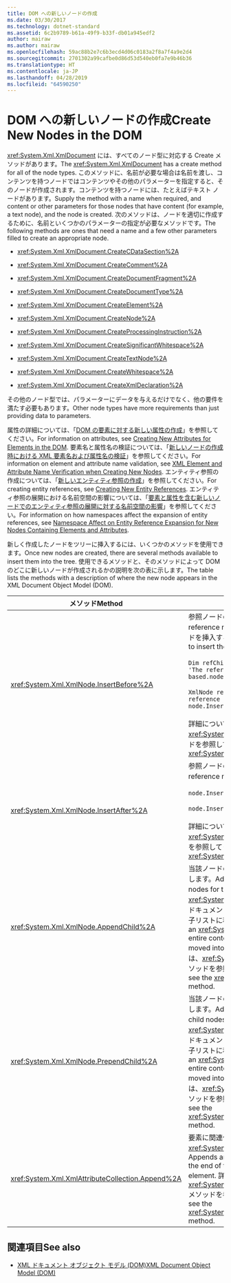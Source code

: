 ```yaml
---
title: DOM への新しいノードの作成
ms.date: 03/30/2017
ms.technology: dotnet-standard
ms.assetid: 6c2b9789-b61a-49f9-b33f-db01a945edf2
author: mairaw
ms.author: mairaw
ms.openlocfilehash: 59ac88b2e7c6b3ecd4d06c0183a2f8a7f4a9e2d4
ms.sourcegitcommit: 2701302a99cafbe0d86d53d540eb0fa7e9b46b36
ms.translationtype: HT
ms.contentlocale: ja-JP
ms.lasthandoff: 04/28/2019
ms.locfileid: "64590250"
---
```

# <a name="create-new-nodes-in-the-dom"></a><span data-ttu-id="6ff64-102">DOM への新しいノードの作成</span><span class="sxs-lookup"><span data-stu-id="6ff64-102">Create New Nodes in the DOM</span></span>
<span data-ttu-id="6ff64-103"><xref:System.Xml.XmlDocument> には、すべてのノード型に対応する Create メソッドがあります。</span><span class="sxs-lookup"><span data-stu-id="6ff64-103">The <xref:System.Xml.XmlDocument> has a create method for all of the node types.</span></span> <span data-ttu-id="6ff64-104">このメソッドに、名前が必要な場合は名前を渡し、コンテンツを持つノードではコンテンツやその他のパラメーターを指定すると、そのノードが作成されます。コンテンツを持つノードには、たとえばテキスト ノードがあります。</span><span class="sxs-lookup"><span data-stu-id="6ff64-104">Supply the method with a name when required, and content or other parameters for those nodes that have content (for example, a text node), and the node is created.</span></span> <span data-ttu-id="6ff64-105">次のメソッドは、ノードを適切に作成するために、名前といくつかのパラメーターの指定が必要なメソッドです。</span><span class="sxs-lookup"><span data-stu-id="6ff64-105">The following methods are ones that need a name and a few other parameters filled to create an appropriate node.</span></span>  
  
- <xref:System.Xml.XmlDocument.CreateCDataSection%2A>  
  
- <xref:System.Xml.XmlDocument.CreateComment%2A>  
  
- <xref:System.Xml.XmlDocument.CreateDocumentFragment%2A>  
  
- <xref:System.Xml.XmlDocument.CreateDocumentType%2A>  
  
- <xref:System.Xml.XmlDocument.CreateElement%2A>  
  
- <xref:System.Xml.XmlDocument.CreateNode%2A>  
  
- <xref:System.Xml.XmlDocument.CreateProcessingInstruction%2A>  
  
- <xref:System.Xml.XmlDocument.CreateSignificantWhitespace%2A>  
  
- <xref:System.Xml.XmlDocument.CreateTextNode%2A>  
  
- <xref:System.Xml.XmlDocument.CreateWhitespace%2A>  
  
- <xref:System.Xml.XmlDocument.CreateXmlDeclaration%2A>  
  
 <span data-ttu-id="6ff64-106">その他のノード型では、パラメーターにデータを与えるだけでなく、他の要件を満たす必要もあります。</span><span class="sxs-lookup"><span data-stu-id="6ff64-106">Other node types have more requirements than just providing data to parameters.</span></span>  
  
 <span data-ttu-id="6ff64-107">属性の詳細については、「[DOM の要素に対する新しい属性の作成](../../../../docs/standard/data/xml/creating-new-attributes-for-elements-in-the-dom.md)」を参照してください。</span><span class="sxs-lookup"><span data-stu-id="6ff64-107">For information on attributes, see [Creating New Attributes for Elements in the DOM](../../../../docs/standard/data/xml/creating-new-attributes-for-elements-in-the-dom.md).</span></span> <span data-ttu-id="6ff64-108">要素名と属性名の検証については、「[新しいノードの作成時における XML 要素名および属性名の検証](../../../../docs/standard/data/xml/xml-element-and-attribute-name-verification-when-creating-new-nodes.md)」を参照してください。</span><span class="sxs-lookup"><span data-stu-id="6ff64-108">For information on element and attribute name validation, see [XML Element and Attribute Name Verification when Creating New Nodes](../../../../docs/standard/data/xml/xml-element-and-attribute-name-verification-when-creating-new-nodes.md).</span></span> <span data-ttu-id="6ff64-109">エンティティ参照の作成については、「[新しいエンティティ参照の作成](../../../../docs/standard/data/xml/creating-new-entity-references.md)」を参照してください。</span><span class="sxs-lookup"><span data-stu-id="6ff64-109">For creating entity references, see [Creating New Entity References](../../../../docs/standard/data/xml/creating-new-entity-references.md).</span></span> <span data-ttu-id="6ff64-110">エンティティ参照の展開における名前空間の影響については、「[要素と属性を含む新しいノードでのエンティティ参照の展開に対する名前空間の影響](../../../../docs/standard/data/xml/namespace-affect-on-entity-ref-expansion-for-new-nodes.md)」を参照してください。</span><span class="sxs-lookup"><span data-stu-id="6ff64-110">For information on how namespaces affect the expansion of entity references, see [Namespace Affect on Entity Reference Expansion for New Nodes Containing Elements and Attributes](../../../../docs/standard/data/xml/namespace-affect-on-entity-ref-expansion-for-new-nodes.md).</span></span>  
  
 <span data-ttu-id="6ff64-111">新しく作成したノードをツリーに挿入するには、いくつかのメソッドを使用できます。</span><span class="sxs-lookup"><span data-stu-id="6ff64-111">Once new nodes are created, there are several methods available to insert them into the tree.</span></span> <span data-ttu-id="6ff64-112">使用できるメソッドと、そのメソッドによって DOM のどこに新しいノードが作成されるかの説明を次の表に示します。</span><span class="sxs-lookup"><span data-stu-id="6ff64-112">The table lists the methods with a description of where the new node appears in the XML Document Object Model (DOM).</span></span>  
  
|<span data-ttu-id="6ff64-113">メソッド</span><span class="sxs-lookup"><span data-stu-id="6ff64-113">Method</span></span>|<span data-ttu-id="6ff64-114">ノードの位置</span><span class="sxs-lookup"><span data-stu-id="6ff64-114">Node placement</span></span>|  
|------------|--------------------|  
|<xref:System.Xml.XmlNode.InsertBefore%2A>|<span data-ttu-id="6ff64-115">参照ノードの前に挿入されます。</span><span class="sxs-lookup"><span data-stu-id="6ff64-115">Inserted before the reference node.</span></span> <span data-ttu-id="6ff64-116">たとえば、5 番目の位置に新しいノードを挿入するには、次のようにします。</span><span class="sxs-lookup"><span data-stu-id="6ff64-116">For example, to insert the new node in position 5:</span></span><br /><br /> `Dim refChild As XmlNode = node.ChildNodes(4) 'The reference is zero-based.node.InsertBefore(newChild, refChild);`<br /><br /> `XmlNode refChild = node.ChildNodes[4]; //The reference is zero-based. node.InsertBefore(newChild, refChild);`<br /><br /> <span data-ttu-id="6ff64-117">詳細については、<xref:System.Xml.XmlNode.InsertBefore%2A> メソッドを参照してください。</span><span class="sxs-lookup"><span data-stu-id="6ff64-117">For more information, see the <xref:System.Xml.XmlNode.InsertBefore%2A> method.</span></span>|  
|<xref:System.Xml.XmlNode.InsertAfter%2A>|<span data-ttu-id="6ff64-118">参照ノードの後に挿入されます。</span><span class="sxs-lookup"><span data-stu-id="6ff64-118">Inserted after the reference node.</span></span> <span data-ttu-id="6ff64-119">次に例を示します。</span><span class="sxs-lookup"><span data-stu-id="6ff64-119">For example:</span></span><br /><br /> `node.InsertAfter(newChild, refChild)`<br /><br /> `node.InsertAfter(newChild, refChild);`<br /><br /> <span data-ttu-id="6ff64-120">詳細については、<xref:System.Xml.XmlNode.InsertAfter%2A> メソッドを参照してください。</span><span class="sxs-lookup"><span data-stu-id="6ff64-120">For more information, see the <xref:System.Xml.XmlNode.InsertAfter%2A> method.</span></span>|  
|<xref:System.Xml.XmlNode.AppendChild%2A>|<span data-ttu-id="6ff64-121">当該ノードの子ノードのリストの末尾にノードを追加します。</span><span class="sxs-lookup"><span data-stu-id="6ff64-121">Adds the node to the end of the list of child nodes for the given node.</span></span> <span data-ttu-id="6ff64-122">追加するノードが <xref:System.Xml.XmlDocumentFragment> の場合は、ドキュメント フラグメントの内容全体がこのノードの子リストに移動されます。</span><span class="sxs-lookup"><span data-stu-id="6ff64-122">If the node being added is an <xref:System.Xml.XmlDocumentFragment>, the entire contents of the document fragment are moved into the child list of this node.</span></span> <span data-ttu-id="6ff64-123">詳細については、<xref:System.Xml.XmlNode.AppendChild%2A> メソッドを参照してください。</span><span class="sxs-lookup"><span data-stu-id="6ff64-123">For more information, see the <xref:System.Xml.XmlNode.AppendChild%2A> method.</span></span>|  
|<xref:System.Xml.XmlNode.PrependChild%2A>|<span data-ttu-id="6ff64-124">当該ノードの子ノードのリストの先頭にノードを追加します。</span><span class="sxs-lookup"><span data-stu-id="6ff64-124">Adds the node to the beginning of the list of child nodes of the given node.</span></span> <span data-ttu-id="6ff64-125">追加するノードが <xref:System.Xml.XmlDocumentFragment> の場合は、ドキュメント フラグメントの内容全体がこのノードの子リストに移動されます。</span><span class="sxs-lookup"><span data-stu-id="6ff64-125">If the node being added is an <xref:System.Xml.XmlDocumentFragment>, the entire contents of the document fragment are moved into the child list of this node.</span></span> <span data-ttu-id="6ff64-126">詳細については、<xref:System.Xml.XmlNode.PrependChild%2A> メソッドを参照してください。</span><span class="sxs-lookup"><span data-stu-id="6ff64-126">For more information, see the <xref:System.Xml.XmlNode.PrependChild%2A> method.</span></span>|  
|<xref:System.Xml.XmlAttributeCollection.Append%2A>|<span data-ttu-id="6ff64-127">要素に関連付けられている属性コレクションの末尾に <xref:System.Xml.XmlAttribute> ノードを追加します。</span><span class="sxs-lookup"><span data-stu-id="6ff64-127">Appends an <xref:System.Xml.XmlAttribute> node to the end of the attribute collection associated with an element.</span></span> <span data-ttu-id="6ff64-128">詳細については、<xref:System.Xml.XmlAttributeCollection.Append%2A> メソッドを参照してください。</span><span class="sxs-lookup"><span data-stu-id="6ff64-128">For more information, see the <xref:System.Xml.XmlAttributeCollection.Append%2A> method.</span></span>|  
  
## <a name="see-also"></a><span data-ttu-id="6ff64-129">関連項目</span><span class="sxs-lookup"><span data-stu-id="6ff64-129">See also</span></span>

- [<span data-ttu-id="6ff64-130">XML ドキュメント オブジェクト モデル (DOM)</span><span class="sxs-lookup"><span data-stu-id="6ff64-130">XML Document Object Model (DOM)</span></span>](../../../../docs/standard/data/xml/xml-document-object-model-dom.md)
